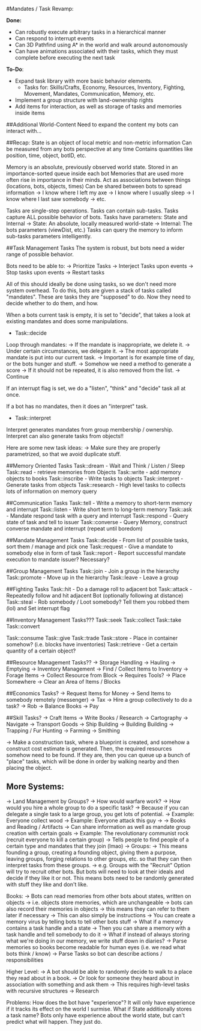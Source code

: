 #Mandates / Task Revamp:

**Done:**
- Can robustly execute arbitrary tasks in a hierarchical manner
- Can respond to interrupt events
- Can 3D Pathfind using A* in the world and walk around autonomously
- Can have animations associated with their tasks, which they must complete before executing the next task

**To-Do**:
- Expand task library with more basic behavior elements.
	- Tasks for: Skills/Crafts, Economy, Resources, Inventory, Fighting, Movement, Mandates, Communication, Memory, etc.
- Implement a group structure with land-ownership rights
- Add items for interaction, as well as storage of tasks and memories inside items

##Additional World-Content
Need to expand the content my bots can interact with...

##Recap:
State is an object of local metric and non-metric information
Can be measured from any bots perspective at any time
Contains quantities like position, time, object, botID, etc.

Memory is an absolute, previously observed world state.
Stored in an importance-sorted queue inside each bot
Memories that are used more often rise in importance in their minds.
Act as associations between things (locations, bots, objects, times)
Can be shared between bots to spread information
-> I know where I left my axe
-> I know where I usually sleep
-> I know where I last saw somebody
-> etc.

Tasks are single-step operations.
Tasks can contain sub-tasks.
Tasks capture ALL possible behavior of bots.
Tasks have parameters: State and Internal
-> State: An absolute, locally measured world-state
-> Internal: The bots parameters (viewDist, etc.)
Tasks can query the memory to inform sub-tasks parameters intelligently.

##Task Management Tasks
The system is robust, but bots need a wider range of possible behavior.

Bots need to be able to:
-> Prioritize Tasks
-> Interject Tasks upon events
-> Stop tasks upon events
-> Restart tasks

All of this should ideally be done using tasks, so we don't need more system overhead. To do this, bots are given a stack of tasks called "mandates". These are tasks they are "supposed" to do. Now they need to decide whether to do them, and how.

When a bots current task is empty, it is set to "decide", that takes a look at existing mandates and does some manipulations.

- Task::decide

Loop through mandates:
-> If the mandate is inappropriate, we delete it.
-> Under certain circumstances, we delegate it.
-> The most appropriate mandate is put into our current task.
  -> Important is for example time of day, or the bots hunger and stuff.
  -> Somehow we need a method to generate a score
-> If it should not be repeated, it is also removed from the list.
-> Continue

If an interrupt flag is set, we do a "listen", "think" and "decide" task all at once.

If a bot has no mandates, then it does an "interpret" task.

- Task::interpret

Interpret generates mandates from group membership / ownership.
Interpret can also generate tasks from objects!!

Here are some new task ideas:
-> Make sure they are properly parametrized, so that we avoid duplicate stuff.

##Memory Oriented Tasks
Task::dream     - Wait and Think / Listen / Sleep
Task::read      - retrieve memories from Objects
Task::write     - add memory objects to books
Task::inscribe  - Write tasks to objects
Task::interpret - Generate tasks from objects
Task::research  - High level tasks to collects lots of information on memory query

##Communication Tasks
Task::tell      - Write a memory to short-term memory and interrupt
Task::listen    - Write short term to long-term memory
Task::ask       - Mandate respond task with a query and interrupt
Task::respond   - Query state of task and tell to issuer
Task::converse  - Query Memory, construct converse mandate and interrupt (repeat until boredom)

##Mandate Management Tasks
Task::decide    - From list of possible tasks, sort them / manage and pick one
Task::request   - Give a mandate to somebody else in form of task
Task::report    - Report successful mandate execution to mandate issuer? Necessary?

##Group Management Tasks
Task::join      - Join a group in the hierarchy
Task::promote   - Move up in the hierarchy
Task::leave     - Leave a group

##Fighting Tasks
Task::hit     - Do a damage roll to adjacent bot
Task::attack  - Repeatedly follow and hit adjacent Bot (optionally following at distance)
Task::steal   - Rob somebody / Loot somebody? Tell them you robbed them (lol) and Set interrupt flag

##Inventory Management Tasks???
Task::seek
Task::collect
Task::take
Task::convert

Task::consume
Task::give
Task::trade
Task::store    - Place in container somehow? (i.e. blocks have inventories)
Task::retrieve - Get a certain quantity of a certain object?

##Resource Management Tasks??
-> Storage Handling
-> Hauling
-> Emptying
-> Inventory Management
-> Find / Collect Items to Inventory
-> Forage Items
-> Collect Resource from Block
  -> Requires Tools?
-> Place Somewhere
-> Clear an Area of Items / Blocks

##Economics Tasks?
-> Request Items for Money
-> Send Items to somebody remotely (messenger)
-> Tax
-> Hire a group collectively to do a task?
-> Rob
-> Balance Books
-> Pay

##Skill Tasks?
-> Craft Items
-> Write Books / Research
-> Cartography
-> Navigate
-> Transport Goods
-> Ship Building
-> Building Building
-> Trapping / Fur Hunting
-> Farming
-> Smithing


-> Make a construction task,
where a blueprint is created, and somehow a construct cost estimate is generated.
Then, the required resources somehow need to be found.
If they are, then you can queue up a bunch of "place" tasks, which will be done in order by walking
nearby and then placing the object.


## More Systems:
-> Land Management by Groups?
-> How would warfare work?
-> How would you hire a whole group to do a specific task?
-> Because if you can delegate a single task to a large group, you get lots of potential.
  -> Example: Everyone collect wood
  -> Example: Everyone attack this guy
  ->
-> Books and Reading / Artifacts
  -> Can share information as well as mandate group creation with certain goals
    -> Example: The revolutionary communist rock (recruit everyone to kill a certain group)
    -> Tells people to find people of a certain type and mandates that they join (lmao)
-> Groups:
  -> This means founding a group, creating a founding object, giving them a purpose, leaving groups, forging relations to other groups, etc. so that they can then interpret tasks from these groups.
  -> e.g. Groups with the "Recruit" Option will try to recruit other bots. But bots will need to look at their ideals and decide if they like it or not. This means bots need to be randomly generated with stuff they like and don't like.

Books:
-> Bots can read memories from other bots about states, written on objects
-> i.e. objects store memories, which are unchangeable
-> bots can also record their memories in objects
-> this means they can refer to them later if necessary
-> This can also simply be instructions
-> You can create a memory virus by telling bots to tell other bots stuff
-> What if a memory contains a task handle and a state
-> Then you can share a memory with a task handle and tell somebody to do it
-> What if instead of always storing what we're doing in our memory, we write stuff down in diaries?
-> Parse memories so books become readable for human eyes (i.e. we read what bots think / know)
-> Parse Tasks so bot can describe actions / responsibilities

Higher Level:
-> A bot should be able to randomly decide to walk to a place they read about in a book.
-> Or look for someone they heard about in association with something and ask them
-> This requires high-level tasks with recursive structures
  -> Research

Problems:
How does the bot have "experience"?
It will only have experience if it tracks its effect on the world I surmise.
What if State additionally stores a task name?
Bots only have experience about the world state, but can't predict what will happen. They just do.
